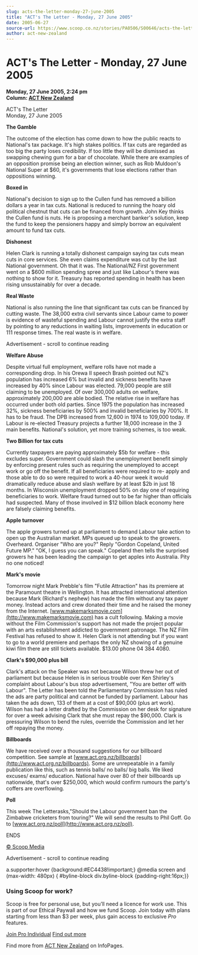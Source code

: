 ```yaml
---
slug: acts-the-letter-monday-27-june-2005
title: "ACT's The Letter - Monday, 27 June 2005"
date: 2005-06-27
source-url: https://www.scoop.co.nz/stories/PA0506/S00646/acts-the-letter-monday-27-june-2005.htm
author: act-new-zealand
---
```

ACT's The Letter - Monday, 27 June 2005
=======================================

**Monday, 27 June 2005, 2:24 pm**  
**Column: [ACT New Zealand](https://info.scoop.co.nz/ACT_New_Zealand)**

ACT's The Letter  
Monday, 27 June 2005

**The Gamble**

The outcome of the election has come down to how the public reacts to National's tax package. It's high stakes politics. If tax cuts are regarded as too big the party loses credibility. If too little they will be dismissed as swapping chewing gum for a bar of chocolate. While there are examples of an opposition promise being an election winner, such as Rob Muldoon's National Super at $60, it's governments that lose elections rather than oppositions winning.

**Boxed in**

National's decision to sign up to the Cullen fund has removed a billion dollars a year in tax cuts. National is reduced to running the hoary old political chestnut that cuts can be financed from growth. John Key thinks the Cullen fund is nuts. He is proposing a merchant banker's solution, keep the fund to keep the pensioners happy and simply borrow an equivalent amount to fund tax cuts.

**Dishonest**

Helen Clark is running a totally dishonest campaign saying tax cuts mean cuts in core services. She even claims expenditure was cut by the last National government. Oh that it was. The National/NZ First government went on a $600 million spending spree and just like Labour's there was nothing to show for it. Treasury has reported spending in health has been rising unsustainably for over a decade.

**Real Waste**

National is also running the line that significant tax cuts can be financed by cutting waste. The 38,000 extra civil servants since Labour came to power is evidence of wasteful spending and Labour cannot justify the extra staff by pointing to any reductions in waiting lists, improvements in education or 111 response times. The real waste is in welfare.

Advertisement - scroll to continue reading





**Welfare Abuse**

Despite virtual full employment, welfare rolls have not made a corresponding drop. In his Orewa II speech Brash pointed out NZ's population has increased 6% but invalid and sickness benefits have increased by 40% since Labour was elected. 79,000 people are still claiming to be unemployed. Of over 300,000 adults on welfare, approximately 200,000 are able bodied. The relative rise in welfare has occurred under both old parties. Since 1975 the population has increased 32%, sickness beneficiaries by 500% and invalid beneficiaries by 700%. It has to be fraud. The DPB increased from 12,600 in 1974 to 109,000 today. If Labour is re-elected Treasury projects a further 18,000 increase in the 3 main benefits. National's solution, yet more training schemes, is too weak.

**Two Billion for tax cuts**

Currently taxpayers are paying approximately $5b for welfare - this excludes super. Government could slash the unemployment benefit simply by enforcing present rules such as requiring the unemployed to accept work or go off the benefit. If all beneficiaries were required to re- apply and those able to do so were required to work a 40-hour week it would dramatically reduce abuse and slash welfare by at least $2b in just 18 months. In Wisconsin unemployment dropped 50% on day one of requiring beneficiaries to work. Welfare fraud turned out to be far higher than officials had suspected. Many of those involved in $12 billion black economy here are falsely claiming benefits.

**Apple turnover**

The apple growers turned up at parliament to demand Labour take action to open up the Australian market. MPs queued up to speak to the growers. Overheard. Organiser "Who are you?" Reply "Gordon Copeland, United Future MP." "OK, I guess you can speak." Copeland then tells the surprised growers he has been leading the campaign to get apples into Australia. Pity no one noticed!

**Mark's movie**

Tomorrow night Mark Prebble's film "Futile Attraction" has its premiere at the Paramount theatre in Wellington. It has attracted international attention because Mark (Richard's nephew) has made the film without any tax payer money. Instead actors and crew donated their time and he raised the money from the Internet. [www.makemarksmovie.com](http://www.makemarksmovie.com) has a cult following. Making a movie without the Film Commission's support has not made the project popular with an arts establishment addicted to government patronage. The NZ Film Festival has refused to show it. Helen Clark is not attending but if you want to go to a world premiere and perhaps the only NZ showing of a genuine kiwi film there are still tickets available. $13.00 phone 04 384 4080.

**Clark's $90,000 plus bill**

Clark's attack on the Speaker was not because Wilson threw her out of parliament but because Helen is in serious trouble over Ken Shirley's complaint about Labour's bus stop advertisement, "You are better off with Labour". The Letter has been told the Parliamentary Commission has ruled the ads are party political and cannot be funded by parliament. Labour has taken the ads down, 133 of them at a cost of $90,000 (plus art work). Wilson has had a letter drafted by the Commission on her desk for signature for over a week advising Clark that she must repay the $90,000. Clark is pressuring Wilson to bend the rules, override the Commission and let her off repaying the money.

**Billboards**

We have received over a thousand suggestions for our billboard competition. See sample at [www.act.org.nz/billboards](http://www.act.org.nz/billboards). Some are unrepeatable in a family publication like this, such as tennis balls/ no balls/ big balls. We liked excuses/ exams/ education. National have over 80 of their billboards up nationwide, that's over $250,000, which would confirm rumours the party's coffers are overflowing.

**Poll**

This week The Letterasks,"Should the Labour government ban the Zimbabwe cricketers from touring?" We will send the results to Phil Goff. Go to [www.act.org.nz/poll](http://www.act.org.nz/poll).

ENDS  

[© Scoop Media](http://www.scoop.co.nz/about/terms.html)  

Advertisement - scroll to continue reading



a.supporter:hover {background:#EC4438!important;} @media screen and (max-width: 480px) { #byline-block div.byline-block {padding-right:16px;}}

### Using Scoop for work?

Scoop is free for personal use, but you’ll need a licence for work use. This is part of our Ethical Paywall and how we fund Scoop. Join today with plans starting from less than $3 per week, plus gain access to exclusive _Pro_ features.  
  
[Join Pro Individual](https://pro.scoop.co.nz/Individual/?from=ProIn24) [Find out more](https://pro.scoop.co.nz/using-scoop-for-work/?from=ProIn24)

Find more from [ACT New Zealand](https://info.scoop.co.nz/ACT_New_Zealand) on InfoPages.